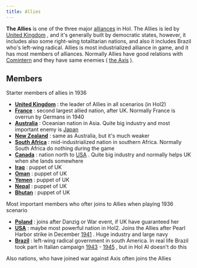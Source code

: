 ```yaml
---
title: Allies
---
```


**The Allies** is one of the three major [alliances](/wiki/index.php?title=Alliance&action=edit&redlink=1 "Alliance (page does not exist)") in HoI. The Allies is led by [United Kingdom](/wiki/United_Kingdom "United Kingdom") , and it's generally built by democratic states, however, it includes also some right-wing totalitarian nations, and also it includes Brazil who's left-wing radical. Allies is most industrialized alliance in game, and it has most members of alliances. Normally Allies have good relations with [Comintern](/wiki/The_Comintern "The Comintern") and they have same enemies ( [the Axis](/wiki/The_Axis "The Axis") ).

## Members

Starter members of allies in 1936

- **[United Kingdom](/wiki/United_Kingdom "United Kingdom")** : the leader of Allies in all scenarios (in HoI2)
- **[France](/wiki/France "France")** : second largest allied nation, after UK. Normally France is overrun by Germans in 1940
- **[Australia](/wiki/Australia "Australia")** : Oceanian nation in Asia. Quite big industry and most important enemy is [Japan](/wiki/Japan "Japan")
- **[New Zealand](/wiki/New_Zealand "New Zealand")** : same as Australia, but it's much weaker
- **[South Africa](/wiki/South_Africa "South Africa")** : mid-industrialized nation in southern Africa. Normally South Africa do nothing during the game
- **[Canada](/wiki/Canada "Canada")** : nation north to [USA](/wiki/USA "USA") . Quite big industry and normally helps UK when she lands somewhere
- **[Iraq](/wiki/Iraq "Iraq")** : puppet of UK
- **[Oman](/wiki/index.php?title=Oman&action=edit&redlink=1 "Oman (page does not exist)")** : puppet of UK
- **[Yemen](/wiki/index.php?title=Yemen&action=edit&redlink=1 "Yemen (page does not exist)")** : puppet of UK
- **[Nepal](/wiki/index.php?title=Nepal&action=edit&redlink=1 "Nepal (page does not exist)")** : puppet of UK
- **[Bhutan](/wiki/Bhutan "Bhutan")** : puppet of UK

Most important members who ofter joins to Allies when playing 1936 scenario

- **[Poland](/wiki/Poland "Poland")** : joins after Danzig or War event, if UK have guaranteed her
- **[USA](/wiki/USA "USA")** : maybe most powerful nation in HoI2. Joins the Allies after Pearl Harbor strike in December [1941](/wiki/index.php?title=1941&action=edit&redlink=1 "1941 (page does not exist)") . Huge industry and large navy
- **[Brazil](/wiki/Brazil "Brazil")** : left-wing radical government in south America. In real life Brazil took part in Italian campaign [1943](/wiki/index.php?title=1943&action=edit&redlink=1 "1943 (page does not exist)") \- [1945](/wiki/index.php?title=1945&action=edit&redlink=1 "1945 (page does not exist)") , but in HoI AI doesn't do this

Also nations, who have joined war against Axis often joins the Allies
